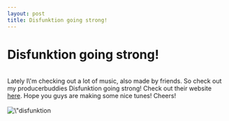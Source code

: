 ```yaml
---
layout: post
title: Disfunktion going strong!
---
```

<h1>Disfunktion going strong!</h1><br>Lately I\'m checking out a lot of music, also made by friends. So check out my producerbuddies Disfunktion going strong! Check out their website <a href=\"http://www.myspace.com/disfunktion2\" title=\"\" target=\"_blank\">here</a>. Hope you guys are making some nice tunes! Cheers!<div><br><div><img src=\"http://www.leondustar.nl/img/disfunktion.jpg\" alt=\"disfunktion going strong\" align=\"left\" width=\"252\" class=\"img-align-left\"></div><div><div><br></div></div></div>

